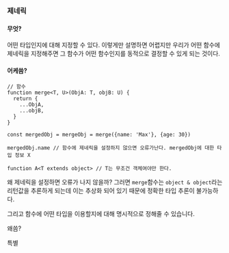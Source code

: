 ### 제네릭

#### 무엇?

어떤 타입인지에 대해 지정할 수 있다. 이렇게만 설명하면 어렵지만 우리가 어떤 함수에 제네릭을 지정해주면 그 함수가 어떤 함수인지를 동적으로 결정할 수 있게 되는 것이다.

#### 어케씀?

```tsx
// 함수
function merge<T, U>(ObjA: T, objB: U) {
  return {
    ...ObjA,
    ...objB,
  }
}

const mergedObj = mergeObj = merge({name: 'Max'}, {age: 30})

mergedObj.name // 함수에 제네릭을 설정하지 않으면 오류가난다. mergedObj에 대한 타입 정보 X

function A<T extends object> // T는 무조건 객체여야만 한다.
```

왜 제네릭을 설정하면 오류가 나지 않을까? 그러면 `merge`함수는 `object & object`라는 리턴값을 추론하게 되는데 이는 추상화 되어 있기 때문에 정확한 타입 추론이 불가능하다.

그리고 함수에 어떤 타입을 이용할지에 대해 명시적으로 정해줄 수 있습니다.

왜씀?

특별